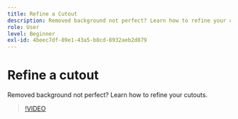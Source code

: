 ```yaml
---
title: Refine a Cutout
description: Removed background not perfect? Learn how to refine your cutouts
role: User
level: Beginner
exl-id: 4beec7df-89e1-43a5-b8cd-8932aeb2d879
---
```

# Refine a cutout

Removed background not perfect? Learn how to refine your cutouts.

>[!VIDEO](https://video.tv.adobe.com/v/3420221?quality=12&learn=on&hidetitle=true)
